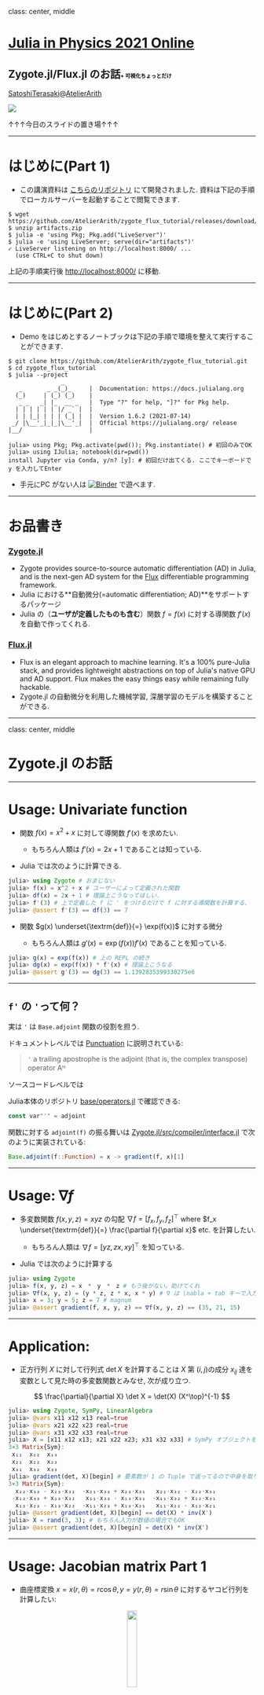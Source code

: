 
class: center, middle






# [Julia in Physics 2021 Online](https://akio-tomiya.github.io/julia_in_physics/)






## Zygote.jl/Flux.jl のお話<span style="font-size: 50%; color: black;">+ 可視化ちょっとだけ</span>


[SatoshiTerasaki](https://terasakisatoshi.github.io/)@[AtelierArith](https://sites.google.com/atelier-arith.jp/atelier-arith)


![](assets/slideurl.png)


↑↑↑今日のスライドの置き場↑↑↑


---






# はじめに(Part 1)


  * この講演資料は [こちらのリポジトリ](https://github.com/AtelierArith/zygote_flux_tutorial) にて開発されました. 資料は下記の手順でローカルサーバーを起動することで閲覧できます.


```console
$ wget https://github.com/AtelierArith/zygote_flux_tutorial/releases/download/artifacts%2Flatest/artifacts.zip
$ unzip artifacts.zip
$ julia -e 'using Pkg; Pkg.add("LiveServer")'
$ julia -e 'using LiveServer; serve(dir="artifacts")'
✓ LiveServer listening on http://localhost:8000/ ...
  (use CTRL+C to shut down)
```


上記の手順実行後 [http://localhost:8000/](http://localhost:8000/) に移動.


---






# はじめに(Part 2)


  * Demo をはじめとするノートブックは下記の手順で環境を整えて実行することができます.


```console
$ git clone https://github.com/AtelierArith/zygote_flux_tutorial.git
$ cd zygote_flux_tutorial
$ julia --project
               _
   _       _ _(_)_     |  Documentation: https://docs.julialang.org
  (_)     | (_) (_)    |
   _ _   _| |_  __ _   |  Type "?" for help, "]?" for Pkg help.
  | | | | | | |/ _` |  |
  | | |_| | | | (_| |  |  Version 1.6.2 (2021-07-14)
 _/ |\__'_|_|_|\__'_|  |  Official https://julialang.org/ release
|__/                   |

julia> using Pkg; Pkg.activate(pwd()); Pkg.instantiate() # 初回のみでOK
julia> using IJulia; notebook(dir=pwd())
install Jupyter via Conda, y/n? [y]: # 初回だけ出てくる. ここでキーボードで y を入力してEnter
```


  * 手元にPC がない人は [![Binder](https://mybinder.org/badge_logo.svg)](https://mybinder.org/v2/gh/AtelierArith/zygote_flux_tutorial/HEAD) で遊べます.


---






# お品書き






### [Zygote.jl](https://github.com/FluxML/Zygote.jl)


  * Zygote provides source-to-source automatic differentiation (AD) in Julia, and is the next-gen AD system for the [Flux](https://github.com/FluxML/Flux.jl) differentiable programming framework.
  * Julia における**自動微分(=automatic differentiation; AD)**をサポートするパッケージ
  * Julia の（**ユーザが定義したものも含む**）関数 $f=f(x)$ に対する導関数 $f'(x)$ を自動で作ってくれる.






### [Flux.jl](https://github.com/FluxML/Flux.jl)


  * Flux is an elegant approach to machine learning. It's a 100% pure-Julia stack, and provides lightweight abstractions on top of Julia's native GPU and AD support. Flux makes the easy things easy while remaining fully hackable.
  * Zygote.jl の自動微分を利用した機械学習, 深層学習のモデルを構築することができる.


---


class: center, middle






# Zygote.jl のお話


---






# Usage: Univariate function


  * 関数 $f(x) = x^2 + x$ に対して導関数 $f'(x)$ を求めたい. 

      * もちろん人類は $f'(x) = 2x + 1$ であることは知っている.
  * Julia では次のように計算できる.


```julia
julia> using Zygote # おまじない
julia> f(x) = x^2 + x # ユーザーによって定義された関数
julia> df(x) = 2x + 1 # 理論上こうなってほしい.
julia> f'(3) # 上で定義した f に ' をつけるだけで f に対する導関数を計算する.
julia> @assert f'(3) == df(3) == 7
```


  * 関数 $g(x) \underset{\textrm{def}}{=} \exp(f(x))$ に対する微分

      * もちろん人類は $g'(x) = \exp(f(x)) f'(x)$ であることを知っている.


```julia
julia> g(x) = exp(f(x)) # 上の REPL の続き
julia> dg(x) = exp(f(x)) * f'(x) # 理論上こうなる
julia> @assert g'(3) == dg(3) == 1.1392835399330275e6
```


---






## `f'` の `'`って何？


実は `'` は `Base.adjoint` 関数の役割を担う.


ドキュメントレベルでは [Punctuation](https://docs.julialang.org/en/v1/base/punctuation/#Punctuation) に説明されている:


> `'` a trailing apostrophe is the adjoint (that is, the complex transpose) operator Aᴴ



ソースコードレベルでは


Julia本体のリポジトリ [base/operators.jl](https://github.com/JuliaLang/julia/blob/v1.6.2/base/operators.jl#L569) で確認できる:


```julia
const var"'" = adjoint
```


関数に対する `adjoint(f)` の振る舞いは [Zygote.jl/src/compiler/interface.jl](https://github.com/FluxML/Zygote.jl/blob/v0.6.20/src/compiler/interface.jl#L79) で次のように実装されている:


```julia
Base.adjoint(f::Function) = x -> gradient(f, x)[1]
```


---






# Usage: $\nabla f$


  * 多変数関数 $f(x, y, z) = xyz$ の勾配 $\nabla f = [f_x, f_y, f_z]^\top$ where $f_x \underset{\textrm{def}}{=} \frac{\partial f}{\partial x}$ etc. を計算したい.

      * もちろん人類は $\nabla f = [yz, zx, xy]^\top$ を知っている.
  * Julia では次のように計算する


```julia
julia> using Zygote
julia> f(x, y, z) = x　*　y　*　z # もう後がない。助けてくれ
julia> ∇f(x, y, z) = (y * z, z * x, x * y) # ∇ は \nabla + tab キーで入力できる
julia> x = 3; y = 5; z = 7 # magnum
julia> @assert gradient(f, x, y, z) == ∇f(x, y, z) == (35, 21, 15)
```


---






# Application:


  * 正方行列 $X$ に対して行列式 $\det X$ を計算することは $X$ 第 $(i, j)$の成分 $x_{ij}$ 達を変数として見た時の多変数関数とみなせ, 次が成り立つ.


$$ \frac{\partial}{\partial X} \det X  = \det(X) (X^\top)^{-1} $$


```julia
julia> using Zygote, SymPy, LinearAlgebra
julia> @vars x11 x12 x13 real=true
julia> @vars x21 x22 x23 real=true
julia> @vars x31 x32 x33 real=true
julia> X = [x11 x12 x13; x21 x22 x23; x31 x32 x33] # SymPy オブジェクトを成分とする行列
3×3 Matrix{Sym}:
 x₁₁  x₁₂  x₁₃
 x₂₁  x₂₂  x₂₃
 x₃₁  x₃₂  x₃₃
julia> gradient(det, X)[begin] # 要素数が 1 の Tuple で返ってるので中身を取り出す.
3×3 Matrix{Sym}:
  x₂₂⋅x₃₃ - x₂₃⋅x₃₂  -x₂₁⋅x₃₃ + x₂₃⋅x₃₁   x₂₁⋅x₃₂ - x₂₂⋅x₃₁
 -x₁₂⋅x₃₃ + x₁₃⋅x₃₂   x₁₁⋅x₃₃ - x₁₃⋅x₃₁  -x₁₁⋅x₃₂ + x₁₂⋅x₃₁
  x₁₂⋅x₂₃ - x₁₃⋅x₂₂  -x₁₁⋅x₂₃ + x₁₃⋅x₂₁   x₁₁⋅x₂₂ - x₁₂⋅x₂₁
julia> @assert gradient(det, X)[begin] == det(X) * inv(X')
julia> X = rand(3, 3); # もちろん入力が数値の場合でもOK
julia> @assert gradient(det, X)[begin] ≈ det(X) * inv(X')
```


---






# Usage: Jacobian matrix Part 1


  * 曲座標変換 $x=x(r, \theta) = r\cos\theta, y = y(r, \theta)=r\sin\theta$ に対するヤコビ行列を計算したい:


<center>     <img src=https://user-images.githubusercontent.com/16760547/130817466-cab94837-1d6c-451b-9589-2e2e00f14d64.gif width="20%"/> </center>


  * Julia だと次のようにする:


```julia
julia> using Zygote
julia> x(r, θ) = r * cos(θ); y(r, θ) = r * sin(θ)
julia> f(x, y) = [x, y]; g(r, θ) = f(x(r, θ), y(r, θ))
julia> (r, θ) = (2, π/6)
julia> J_zygote = hcat(jacobian(g, r, θ)...)
2×2 Matrix{Float64}:
 0.866025  -1.0
 0.5        1.73205
julia> J_theoretical = [ 
            cos(θ)  -r * sin(θ)
            sin(θ)  r * cos(θ)
        ]

julia> @assert J_zygote ≈ J_theoretical
```


---






# Usage: Jacobian matrix Part 2


ついでに $\iint\exp(-x^2-y^2)dxdy=\pi$ を極座標表示による変数変換後で積分を行うことで確認してみよう.


```julia
julia> using LinearAlgebra, Zygote, HCubature
julia> x(r, θ) = r * cos(θ); y(r, θ) = r * sin(θ)
julia> Φ(r, θ) = [x(r,θ), y(r, θ)]
julia> function J(r, θ)
           jac = jacobian(Φ, r, θ)
           return hcat(jac[1], jac[2])
       end
julia> f(x, y) = exp(-x^2 - y^2)
julia> g(r, θ) = f(x(r, θ), y(r, θ)) * (det(J(r, θ))) # 変数変換 * ヤコビ行列式
julia> g(rθ) = g(rθ[1], rθ[2]) # `hcubature` 関数が受け付けるようにする.
julia> 積分, _ = hcubature(g, [0, 0], [5, 2π]) # r ∈ [0, 5], θ ∈ [0,  2π]
julia> @assert 積分 ≈ π # 右辺は円周率
```


---






# Application: Length of curves


  * 半径 $r$ の円周上を動く車の $c = c(t) = (x(t), y(t))=(r \cos t, r \sin t) \in \mathbb{R}^2$ を時刻 $t=0$ からある時刻 $t$ までの移動距離 $s=s(t)$ を求める.


<center>   <img src=https://user-images.githubusercontent.com/16760547/130846317-48205f82-88c6-4208-bbf4-0a2ad815e63d.gif /> </center>


  * 素直に Julia で実装すると次のようになる:


```julia
julia> using Zygote, QuadGK, LinearAlgebra
julia> const r = 2.
julia> c(t) = [r * cos(t), r * sin(t)]
julia> ċ(t) = jacobian(c, t)[begin] # 戻り値が length=1 の Tuple で来るので中身を取り出す.
julia> s(t) = quadgk(t̃->norm(ċ(t̃)), 0, t)[begin] # 積分を実行
julia> t = π # \pi + tab で補完
julia> @assert s(t) == r * t
```


  * 上記のコードに続いて $\dot{s}(t)$ を計算できるとカッコいいが, 残念ながらエラーが生じて動作しない.


---






# Application: Vector fields


```julia
julia> # 前のページの続き
julia> using Plots
julia> t_range = 0:0.5:2π
julia> plot(size=(800,800))
julia> plot!(t->p(t)[1], t->p(t)[2], 0, 2π, aspect_ratio=:equal, legend=false)
julia> quiver!(
  [p(t)[1] for t in t_range], [p(t)[2] for t in t_range], # 始点
  quiver=([ṗ(t)[1] for t in t_range], [ṗ(t)[2] for t in t_range]) # 終点
) 
```


<center>   <img width="300" alt="Screen Shot 2021-08-26 at 4 06 44" src="https://user-images.githubusercontent.com/16760547/130850395-a550f26d-c904-47a7-9b57-67a9f0530431.png"> </center>


---






# Usage: Hessian matrix


  * どうせなので二階微分もしましょう.


```julia
julia> using Zygote
julia> f(x) = 3^x
julia> df(x) = log(3) * 3^x; ddf(x) = log(3)^2 * 3^x
julia> x = log(3)
julia> @assert f'(x) ≈ df(x)
julia> @assert f''(x) ≈ ddf(x)
```


  * ヘッセ行列 (Hessian matrix) も作れます.


```julia
julia> using Zygote
julia> f(x, y) = sin(x - y)
julia> f(xy) = f(xy[1], xy[2])
julia> x, y = π/2, π/4
julia> h_zygote = hessian(f, [x, y])
julia> h_theoretical = [
          -sin(x-y) sin(x-y) 
          sin(x-y) -sin(x-y)
       ]
julia> @assert h_theoretical ≈ h_zygote
```


---






# Application: 1-Soliton


高階偏導関数の計算


KdV 方程式 <img src=https://user-images.githubusercontent.com/16760547/130854677-b6eef6d5-97cc-4374-afff-a8ebbf772de9.gif /> の解として <img src=https://user-images.githubusercontent.com/16760547/130854649-2bbe7a0a-49ea-4061-8ef7-e99ff7529d61.gif width="400"/> なるものが知られている.


```julia
julia> using Zygote
julia> const c = 2
julia> const θ = 6
julia> u(x, t) = (c/2)*(sech(√c / 2 * (x - c * t - θ)))^2
julia> ∂ₓu(x, t) = gradient(u, x, t)[begin] # \partial + tab + \_t + tab
julia> ∂ₜu(x, t) = gradient(u, x, t)[end]
julia> ∂²ₓu(x, t) = gradient(∂ₓu, x, t)[begin] # \partial + tab + \^2 + tab
julia> ∂³ₓu(x, t) = gradient(∂²ₓu, x, t)[begin] # \partial + tab + \^3 + tab
julia> ∂³ₓu(x, t) = hessian(xt -> ∂ₓu(xt[1], xt[2]), [x, t])[1, 1]
julia> ∂ₓu(1., 1.) # 試運転
julia> ∂²ₓu(1., 1.) # ちょっと時間がかかる
julia> ∂³ₓu(1., 1.) # 気長に待つ
julia> x, t = rand(), rand()
julia> @assert abs(∂ₜu(x, t) + 6u(x,t)*∂ₓu(x,t) + ∂³ₓu(x, t)) <  eps(Float64) # 左辺は非常に小さい数になっている.
```


---






# Appendix: 1-Soliton の可視化


```julia
julia> using Plots
julia> const c = 2; const θ = 6
julia> u(x, t) = (c/2)*(sech(√c / 2 * (x - c * t - θ)))^2
julia> anim = @animate for t in 0:0.1:2
           plot(x->u(x, t), ylim=[0, 1.5], xlim=[2, 15])
       end
julia> gif(anim, "1soliton.gif")
```


<img src=https://user-images.githubusercontent.com/16760547/131127011-0d86a61f-de6a-4fe9-af6e-2cdaddad5592.gif height=300/>


---






# Usage: Structs and Types


構造体のフィールドオブジェクトを変数と見た時の微分もできる:


<img src=https://user-images.githubusercontent.com/16760547/130832819-981b2c03-2e13-4156-b69d-70447510c5a9.gif height="120"  hspace="100"/> <img src=https://user-images.githubusercontent.com/16760547/130833654-c4bb6345-4593-4dc6-8dba-2aa0c707e99a.gif height="60"/>


```julia
julia> using Zygote
julia> struct Affine
           W # weight matrix
           b # bias vector
       end
julia> (layer::Affine)(x) = layer.W * x .+ layer.b
julia> W = rand(2, 3); b = rand(2); layer = Affine(W, b); x = rand(3)
julia> gs = gradient(() -> sum(layer(x)), Params([W, b])) # 勾配の計算. do-syntax を使っても良い.
julia> gs = gradient(Params([W, b])) do
           sum(layer(x))
       end
julia> @assert gs[W] == hcat(x, x)'
julia> @assert gs[b] == ones(2)
```


  * このような記法により自動微分の機構と Flux.jl をうまく連携できる.


---






# Zygote.jl に関するここまでのまとめ


  * Julia の中で定義した関数の微分は `using Zygote` を詠唱し適切な関数を呼び出すことで導関数を使うことができてしまった.
  * 他の Julia パッケージと連携して使う例も紹介した.






## もう少し内部のことを知りたい場合は


  * [この資料をご覧ください](zygote_internals.html)
  * or [![Binder](https://mybinder.org/badge_logo.svg)](https://mybinder.org/v2/gh/AtelierArith/zygote_flux_tutorial/HEAD?filepath=playground%2Fnotebook%2Fjulia%2Fzygote_internals.jl)


---


class: center, middle






# Flux.jl のお話


---






# Flux.jl


  * 自動微分 Zygote.jl の上に構築された機械学習ライブラリ.
  * PyTorch のように深層学習のモデル構築に必要な機能を提供

      * MLP/CNN などのレイヤーを提供
      * 最適化アルゴリズム
      * モデルを GPU リソースを用いて学習することもできる
  * 自前のモデルを構造体として定義しそれを組み合わせることもできる
  * 最近の動向は YouTube で確認できる:

      * [A Tour of the differentiable programming landscape with Flux.jl | Dhairya Gandhi | JuliaCon2021](https://www.youtube.com/watch?v=_UOD4hceFDQ)


---


class: center, middle






# Demo


[ガリレオ落下実験](flux_tutorial.html)


[![Binder](https://mybinder.org/badge_logo.svg)](https://mybinder.org/v2/gh/AtelierArith/zygote_flux_tutorial/HEAD?filepath=playground%2Fnotebook%2Fjulia%2Fflux_tutorial.jl)


![](assets/flux_tutorial.png)


---


class: center, middle




# Flux.jl のお話


MNIST の学習


---






# Building models


`Chain` というもので基本的なレイヤーを並べてモデルを作ることができる.


```julia
julia> using Flux
julia> nclasses = 10
julia> W, H, inC = (28, 28, 1)
julia> out_conv_size = (W ÷ 4 - 3, H ÷ 4 - 3, 16)
julia> model = Chain(
          Conv((5, 5), inC => 6, relu),
          MaxPool((2, 2)),
          Conv((5, 5), 6 => 16, relu),
          MaxPool((2, 2)),
          flatten,
          Dense(prod(out_conv_size), 120, relu),
          Dense(120, 84, relu),
          Dense(84, nclasses),
    )
julia> model = f32(model) # パラメータの重みを Float32 にする
```






#### Remark


  * 多次元配列のデータレイアウトは `(W, H, C)` であることに注意 (インデックスの順番が PyTorch の逆と覚えておけば良い)


---






# DataLoader


MNIST データセットを用意


```julia
julia> using Flux
julia> using Flux.Data: DataLoader
julia> using MLDatasets
julia> xtrain, ytrain = MLDatasets.MNIST.traindata(Float32)
julia> xtest, ytest = MLDatasets.MNIST.testdata(Float32)
julia> xtrain = Flux.unsqueeze(xtrain, 3) # (28, 28, 60000) -> (28, 28, 1 , 60000)
julia> xtest = Flux.unsqueeze(xtest, 3)   # (28, 28, 10000) -> (28, 28, 1, 10000)
julia> ytrain = Flux.onehotbatch(ytrain, 0:9) # (60000,) -> (10, 60000)
julia> ytest = Flux.onehotbatch(ytest, 0:9)   # (10000,) -> (10, 10000)
julia> train_loader = DataLoader((xtrain, ytrain), batchsize=128, shuffle=true)
julia> test_loader = DataLoader((xtest, ytest),  batchsize=128)
```


  * PyTorch の DataLoader が欲しい場合は [https://github.com/lorenzoh/DataLoaders.jl](https://github.com/lorenzoh/DataLoaders.jl) を見ると良い.


---






# Training models


```julia
julia> ps = Flux.params(model) # モデルのパラメータを取得
jluia> opt = ADAM(0.01) # 最適化アルゴリズムを選択
jluia> loss(x, y) = Flux.Losses.logitcrossentropy(model(x), y) # 損失関数の定義
julia> Flux.@epochs 5 Flux.train!(loss, ps, train_loader, opt) # 5 epoch ぶん回す
jluia> println("acc ", 100 * sum(Flux.onecold(model(xtest)) .== Flux.onecold(ytest)) / size(ytest, 2), "%")
acc98.54%
```


---






# Flux.jl まとめ


意外と簡単に作れる.


  * [もう少し詳しい資料はこちら](flux_mnist.html)
  * or [![Binder](https://mybinder.org/badge_logo.svg)](https://mybinder.org/v2/gh/AtelierArith/zygote_flux_tutorial/HEAD?filepath=playground%2Fnotebook%2Fjulia%2Fflux_mnist.jl)


---


class: center, middle






# Appendix


---






# Appendix: SymPy.jl


  * Python の sympy の Julia インターフェースを提供する [SymPy.jl](https://github.com/JuliaPy/SymPy.jl) のオブジェクトと連携させることもできる. 

      * 例えば $a$, $b$ がパラメータとし入力データ $x$ に対して得られた $ax + b$ のパラメータに関する偏微分を求めたい.


```julia
julia> using Zygote, SymPy
julia> @vars a b real=true
julia> x = 999
julia> gs = gradient(() -> a * x + b, Params([a, b]))
julia> @assert gs[a] == x == 999
julia> @assert gs[b] == 1
julia> # do-syntax を用いて次のように書くこともできる.
julia> gs = gradient(Params([a, b])) do
           a * x + b
       end
julia> @assert gs[a] == x == 999
julia> @assert gs[b] == 1
```


---






# Appendix: with SymEngine.jl


  * SymPy でやったことを [SymEngine.jl](https://github.com/symengine/SymEngine.jl) を使ってでもできる.


```julia
julia> using Zygote, SymEngine
julia> Base.adjoint(x::Basic) = x # おまじない
julia> @vars a b
julia> x = 999
julia> gs = gradient(() -> a * x + b, Params([a, b]))
julia> @assert gs[a] == x == 999
julia> @assert gs[b] == 1
julia> # do-syntax を用いて次のように書くこともできる. そしてよく使う.
julia> gs = gradient(Params([a, b])) do
           a * x + b
       end
julia> @assert gs[a] == x == 999
julia> @assert gs[b] == 1
```


---


Appendix: 


  * [FluxML/model-zoo](https://github.com/FluxML/model-zoo)

      * Flux.jl のサンプルコード集
  * [Metalhead.jl](https://github.com/FluxML/Metalhead.jl)

      * 画像系のモデルを取り扱っている
  * [Torch.jl](https://github.com/FluxML/Torch.jl)

      * PyTorch のレイヤーを Julia で使えるようにする. メンテとまってる？


---






# Appendix:


  * `using Zygote` でエラーが生じたら `using Pkg; Pkg.add("Zygote")` を使ってインストールする.
  * このスライドのサンプルコードは REPL の上でコピペして使用することができる. `julia>` の部分も含めても良い. REPL 側でいい感じに処理してくれる.


---






# Appendix: 良い Julia 教材


  * [Quantitative Economics with Julia](https://julia.quantecon.org/index_toc.html)
  * [JuliaCon YouTube 動画](https://www.youtube.com/results?search_query=Juliacon)
  * [Introduction to Computational Thinking](https://computationalthinking.mit.edu/Spring21/)
  * [Think Julia: How to Think Like a Computer Scientist](https://benlauwens.github.io/ThinkJulia.jl/latest/book.html)


---






# Appendix: 困ったら？


  * エラーメッセージをキーワードにググる
  * Twitter で聞く `#Julia言語`
  * [Julia Discourse](https://discourse.julialang.org/) で聞く
  * ライブラリのバグであればライブラリを管理するリポジトリの Issue に報告
  * Julia 本家の Slack で相談
  * 計算機科学そのものを勉強する（リテラシーを身につけるという意味）
  * ソフトウェア開発における良いプラクティスを学ぶこと
  * 良いコードとは何かについて自分なりの哲学を持つこと

